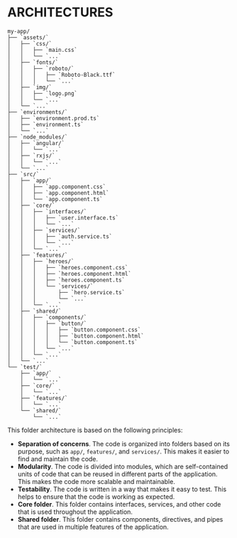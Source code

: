 # ARCHITECTURES

```
my-app/
├── `assets/`
│   ├── `css/`
│   │   ├── `main.css`
│   │   └── `...`
│   ├── `fonts/`
│   │   ├── `roboto/`
│   │   │   ├── `Roboto-Black.ttf`
│   │   │   └── `...`
│   ├── `img/`
│   │   ├── `logo.png`
│   │   └── `...`
│   └── `...`
├── `environments/`
│   ├── `environment.prod.ts`
│   ├── `environment.ts`
│   └── `...`
├── `node_modules/`
│   ├── `angular/`
│   │   └── `...`
│   ├── `rxjs/`
│   │   └── `...`
│   └── `...`
├── `src/`
│   ├── `app/`
│   │   ├── `app.component.css`
│   │   ├── `app.component.html`
│   │   └── `app.component.ts`
│   ├── `core/`
│   │   ├── `interfaces/`
│   │   │   ├── `user.interface.ts`
│   │   │   └── `...`
│   │   ├── `services/`
│   │   │   ├── `auth.service.ts`
│   │   │   └── `...`
│   │   └── `...`
│   ├── `features/`
│   │   ├── `heroes/`
│   │   │   ├── `heroes.component.css`
│   │   │   ├── `heroes.component.html`
│   │   │   ├── `heroes.component.ts`
│   │   │   └── `services/`
│   │   │       ├── `hero.service.ts`
│   │   │       └── `...`
│   │   └── `...`
│   ├── `shared/`
│   │   ├── `components/`
│   │   │   ├── `button/`
│   │   │   │   ├── `button.component.css`
│   │   │   │   ├── `button.component.html`
│   │   │   │   └── `button.component.ts`
│   │   │   └── `...`
│   │   └── `...`
│   └── `...`
└── `test/`
    ├── `app/`
    │   └── `...`
    ├── `core/`
    │   └── `...`
    ├── `features/`
    │   └── `...`
    └── `shared/`
        └── `...`
```

This folder architecture is based on the following principles:

- **Separation of concerns**. The code is organized into folders based on its purpose, such as `app/`, `features/`, and `services/`. This makes it easier to find and maintain the code.
- **Modularity**. The code 
  is divided into modules, which are self-contained units of code that can
   be reused in different parts of the application. This makes the code 
  more scalable and maintainable.
- **Testability**. The code is written in a way that makes it easy to test. This helps to ensure that the code is working as expected.
- **Core folder**. This folder contains interfaces, services, and other code that is used throughout the application.
- **Shared folder**. This folder contains components, directives, and pipes that are used in multiple features of the application.
